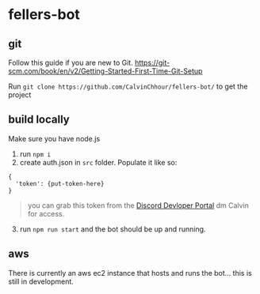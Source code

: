 # fellers-bot

## git
Follow this guide if you are new to Git. https://git-scm.com/book/en/v2/Getting-Started-First-Time-Git-Setup

Run `git clone https://github.com/CalvinChhour/fellers-bot/` to get the project

## build locally
Make sure you have node.js 

1) run `npm i`
2) create auth.json in `src` folder. Populate it like so:
```
{
  'token': {put-token-here}
}
```
> you can grab this token from the [Discord Devloper Portal](https://discordapp.com/developers/applications/) dm Calvin for access.

3) run `npm run start` and the bot should be up and running.

## aws
There is currently an aws ec2 instance that hosts and runs the bot... this is still in development. 

